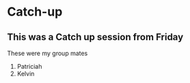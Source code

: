 # Catch-up
## This was a Catch up session from Friday 
These were my group mates
1. Patriciah
2. Kelvin
